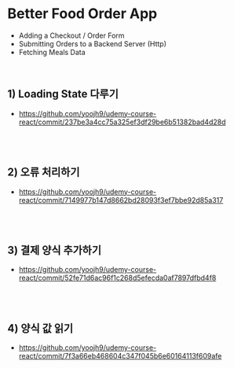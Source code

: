 # Better Food Order App

-   Adding a Checkout / Order Form
-   Submitting Orders to a Backend Server (Http)
-   Fetching Meals Data

<br>

## 1) Loading State 다루기

-   https://github.com/yoojh9/udemy-course-react/commit/237be3a4cc75a325ef3df29be6b51382bad4d28d

<br><br>

## 2) 오류 처리하기

-   https://github.com/yoojh9/udemy-course-react/commit/7149977b147d8662bd28093f3ef7bbe92d85a317

<br><br>

## 3) 결제 양식 추가하기

-   https://github.com/yoojh9/udemy-course-react/commit/52fe71d6ac96f1c268d5efecda0af7897dfbd4f8

<br><br>

## 4) 양식 값 읽기

-   https://github.com/yoojh9/udemy-course-react/commit/7f3a66eb468604c347f045b6e60164113f609afe
